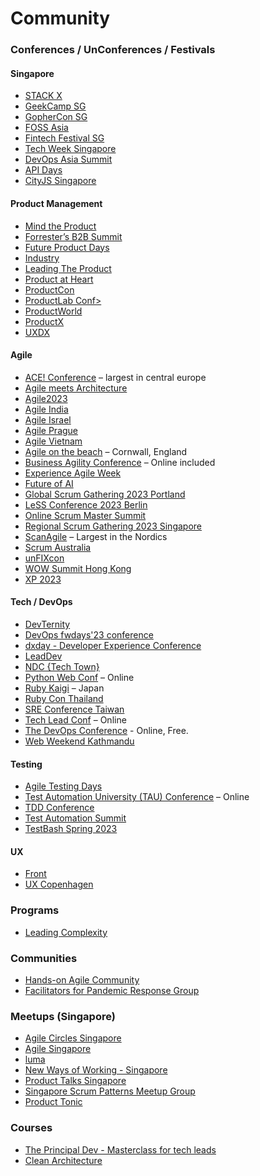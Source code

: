 # Community
### Conferences / UnConferences / Festivals
#### Singapore
- [STACK X](https://www.developer.tech.gov.sg/communities/events/conferences/)
- [GeekCamp SG](https://geekcamp.sg/)
- [GopherCon SG](https://gophercon.sg/)
- [FOSS Asia](https://fossasia.org/)
- [Fintech Festival SG](https://www.fintechfestival.sg/)
- [Tech Week Singapore](https://www.singaporetechnologyweek.com/)
- [DevOps Asia Summit](https://devopsasiasummit.com/)
- [API Days](https://www.apidays.global/singapore/)
- [CityJS Singapore](https://singapore.cityjsconf.org/)

#### Product Management
- [Mind the Product](https://www.mindtheproduct.com/conferences/)
- [Forrester’s B2B Summit](https://www.forrester.com/event/b2b-summit-north-america/)
- [Future Product Days](https://www.futureproductdays.com/)
- [Industry](https://www.industryconference.com/)
- [Leading The Product](https://www.leadingtheproduct.com/conference/)
- [Product at Heart](https://productatheart.com/)
- [ProductCon](https://productschool.com/productcon)
- [ProductLab Conf>](https://productlab.app/)
- [ProductWorld](https://productworld.co/)
- [ProductX](https://www.productx.org/)
- [UXDX](https://uxdx.com/conferences/)

#### Agile
- [ACE! Conference](https://aceconf.com/) – largest in central europe
- [Agile meets Architecture](https://www.agile-meets-architecture.com/2023/home)
- [Agile2023](https://www.agilealliance.org/agile2023/)
- [Agile India](https://2023.agileindia.org/)
- [Agile Israel](https://agileisrael.co/)
- [Agile Prague](https://agileprague.com/)
- [Agile Vietnam](https://agilevietnam.vn/)
- [Agile on the beach](https://agileonthebeach.com/) – Cornwall, England
- [Business Agility Conference](https://www.businessagilityconference.com/) – Online included
- [Experience Agile Week](https://experienceagileweek.org)
- [Future of AI](https://www.futureofai.com/)
- [Global Scrum Gathering 2023 Portland](https://www.gsgpdx23.com/)
- [LeSS Conference 2023 Berlin](https://less.works/conferenza/conferences/2023-less-conference-berlin-9)
- [Online Scrum Master Summit](https://onlinescrummastersummit.com/)
- [Regional Scrum Gathering 2023 Singapore](https://www.scrumalliance.org/events/search)
- [ScanAgile](https://www.scan-agile.org/) – Largest in the Nordics
- [Scrum Australia](https://www.scrum.com.au/)
- [unFIXcon](https://unfixcon.events/)
- [WOW Summit Hong Kong](https://wowsummit.net/hong-kong-mar-2023/)
- [XP 2023](https://www.agilealliance.org/xp2023/)

#### Tech / DevOps
- [DevTernity](https://devternity.com/)
- [DevOps fwdays'23 conference](https://fwdays.com/en/event/devops-fwdays-2023)
- [dxday - Developer Experience Conference](dxday.it)
- [LeadDev](https://leaddev.com/events)
- [NDC {Tech Town}](https://ndctechtown.com/)
- [Python Web Conf](https://pythonwebconf.com/) – Online
- [Ruby Kaigi](https://rubykaigi.org/) – Japan
- [Ruby Con Thailand](https://rubyconfth.com/)
- [SRE Conference Taiwan](https://sre.ithome.com.tw/)
- [Tech Lead Conf](https://techleadconf.com/) – Online
- [The DevOps Conference](https://www.thedevopsconference.com/) - Online, Free.
- [Web Weekend Kathmandu](https://wwktm.co/)

#### Testing
- [Agile Testing Days](https://agiletestingdays.com/)
- [Test Automation University (TAU) Conference](https://applitools.info/8ak) – Online
- [TDD Conference](https://tddconf.com/)
- [Test Automation Summit](https://www.testingmind.com/event/tas2022/test-automation-summit-singapore/)
- [TestBash Spring 2023](https://www.ministryoftesting.com/events/testbash-spring-2023)

#### UX
- [Front](https://www.frontutah.com/)
- [UX Copenhagen](https://uxcopenhagen.com/)

### Programs
- [Leading Complexity](https://leadingcomplexity.com/)  

### Communities
- [Hands-on Agile Community](https://www.meetup.com/Hands-on-Agile-Berlin-Chapter-Meetup/)
- [Facilitators for Pandemic Response Group](https://groups.io/g/f4c-response)

### Meetups (Singapore)
- [Agile Circles Singapore](https://www.meetup.com/Agile-Circles-Singapore/)
- [Agile Singapore](https://www.meetup.com/Agile-Singapore/)
- [luma](https://lu.ma/discover)
- [New Ways of Working - Singapore](https://www.meetup.com/New-Ways-of-Working-Singapore/)
- [Product Talks Singapore](https://www.meetup.com/producttalkssingapore/)
- [Singapore Scrum Patterns Meetup Group](https://www.meetup.com/Singapore-Scrum-Patterns-Meetup-Group)
- [Product Tonic](https://www.meetup.com/producttonic-meetup/)

### Courses
- [The Principal Dev - Masterclass for tech leads](https://principal.dev/)
- [Clean Architecture](https://clean.re/)